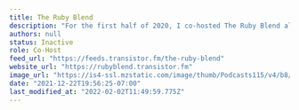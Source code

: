 ```yaml
---
title: The Ruby Blend
description: "For the first half of 2020, I co-hosted The Ruby Blend alongside Nate Hopkinsand Ron Cooke. We ended the show in September, 2020."
authors: null
status: Inactive
role: Co-Host
feed_url: "https://feeds.transistor.fm/the-ruby-blend"
website_url: "https://rubyblend.transistor.fm"
image_url: "https://is4-ssl.mzstatic.com/image/thumb/Podcasts115/v4/b8/fb/82/b8fb8284-fd41-36f3-a337-3135678e3c52/mza_10820088760982892855.jpg/64x64bb.png"
date: "2021-12-22T19:56:25-07:00"
last_modified_at: "2022-02-02T11:49:59.775Z"
---
```


